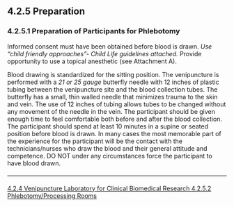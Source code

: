 ## 4.2.5 Preparation

### 4.2.5.1 Preparation of Participants for Phlebotomy

Informed consent must have been obtained before blood is drawn. *Use “child friendly
approaches”- Child Life guidelines attached.* Provide opportunity to use a topical
anesthetic (see Attachment A).

Blood drawing is standardized for the sitting position. The venipuncture is performed with
a _21 or 25 gauge_ butterfly needle with 12 inches of plastic tubing between the
venipuncture site and the blood collection tubes. The butterfly has a small, thin walled
needle that minimizes trauma to the skin and vein. The use of 12 inches of tubing allows
tubes to be changed without any movement of the needle in the vein. The participant
should be given enough time to feel comfortable both before and after the blood
collection. The participant should spend at least 10 minutes in a supine or seated
position before blood is drawn. In many cases the most memorable part of the
experience for the participant will be the contact with the technicians/nurses who draw
the blood and their general attitude and competence. DO NOT under any circumstances
force the participant to have blood drawn.


<hr class="soften" style="margin-top: 20px;margin-bottom: 20px;"/>

<div class="center">
<div class="btn-group">
  <a href=":pages_path:/manuals/laboratory-for-clinical-biomedical-research/4-02-04-venipuncture.md" class="btn btn-default">
    <span class="glyphicon glyphicon-chevron-left"></span>
    4.2.4 Venipuncture
  </a>

  <a href=":pages_path:/manuals/laboratory-for-clinical-biomedical-research" class="btn btn-default">
    <span class="glyphicon glyphicon-chevron-up"></span>
    Laboratory for Clinical Biomedical Research
  </a>

  <a href=":pages_path:/manuals/laboratory-for-clinical-biomedical-research/4-02-05-02-phlebotomy-processing-rooms.md" class="btn btn-success">
    4.2.5.2 Phlebotomy/Processing Rooms
    <span class="glyphicon glyphicon-chevron-right"></span>
  </a>
</div>
</div>